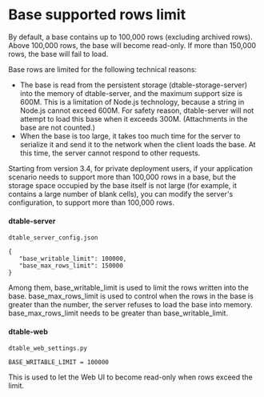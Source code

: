 # Base supported rows limit

By default, a base contains up to 100,000 rows (excluding archived rows). Above 100,000 rows, the base will become read-only. If more than 150,000 rows, the base will fail to load.

Base rows are limited for the following technical reasons:

* The base is read from the persistent storage (dtable-storage-server) into the memory of dtable-server, and the maximum support size is 600M. This is a limitation of Node.js technology, because a string in Node.js cannot exceed 600M. For safety reason, dtable-server will not attempt to load this base when it exceeds 300M. (Attachments in the base are not counted.)
* When the base is too large, it takes too much time for the server to serialize it and send it to the network when the client loads the base. At this time, the server cannot respond to other requests.

Starting from version 3.4, for private deployment users, if your application scenario needs to support more than 100,000 rows in a base, but the storage space occupied by the base itself is not large (for example, it contains a large number of blank cells), you can modify the server's configuration, to support more than 100,000 rows.

#### dtable-server

`dtable_server_config.json`

```
{
   "base_writable_limit": 100000,
   "base_max_rows_limit": 150000
}
```

Among them, base_writable_limit is used to limit the rows written into the base. base_max_rows_limit is used to control when the rows in the base is greater than the number, the server refuses to load the base into memory. base_max_rows_limit needs to be greater than base_writable_limit.

#### dtable-web

`dtable_web_settings.py`

```
BASE_WRITABLE_LIMIT = 100000
```

This is used to let the Web UI to become read-only when rows exceed the limit.
